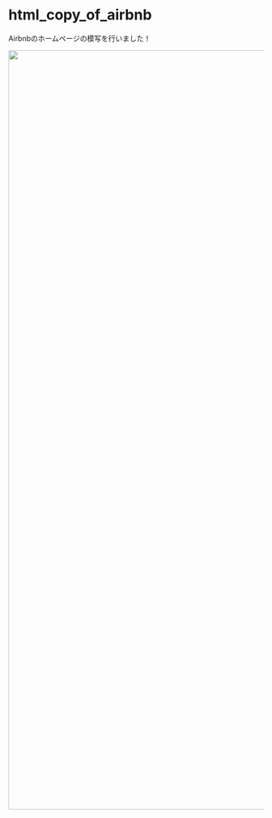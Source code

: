 # html_copy_of_airbnb

Airbnbのホームページの模写を行いました！

<img src="https://user-images.githubusercontent.com/52638834/95844434-e0e65380-0d83-11eb-9c5b-7db84ba9176c.png" width=1500px>
